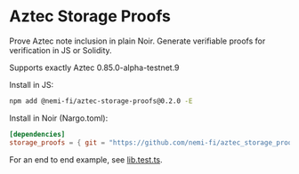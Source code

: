 # Aztec Storage Proofs

Prove Aztec note inclusion in plain Noir. Generate verifiable proofs for verification in JS or Solidity.

Supports exactly Aztec 0.85.0-alpha-testnet.9

Install in JS:

```sh
npm add @nemi-fi/aztec-storage-proofs@0.2.0 -E
```

Install in Noir (Nargo.toml):

```toml
[dependencies]
storage_proofs = { git = "https://github.com/nemi-fi/aztec_storage_proofs", tag = "v0.2.0", directory = "lib" }
```

For an end to end example, see [lib.test.ts](lib.test.ts).
